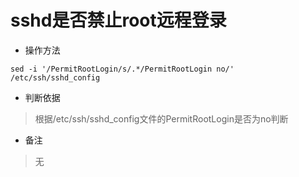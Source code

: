 # sshd是否禁止root远程登录

- 操作方法
```
sed -i '/PermitRootLogin/s/.*/PermitRootLogin no/' /etc/ssh/sshd_config 
```

- 判断依据
> 根据/etc/ssh/sshd_config文件的PermitRootLogin是否为no判断

- 备注
> 无